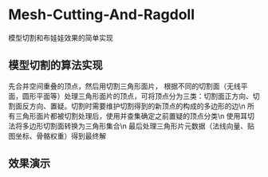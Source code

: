 # Mesh-Cutting-And-Ragdoll
模型切割和布娃娃效果的简单实现

## 模型切割的算法实现
先合并空间重叠的顶点，然后用切割三角形面片，
根据不同的切割面（无线平面，圆形平面等）处理三角形面片的顶点，可将顶点分为三类：切割面正方向、切割面反方向、置疑。切割时需要维护切割得到的新顶点的构成的多边形的边\n
所有三角形面片都被切割处理后，使用并查集确定之前置疑的顶点分类\n
使用耳切法将多边形切割面转换为三角形集合\n
最后处理三角形片元数据（法线向量、贴图坐标、骨骼权重）得到最终解

## 效果演示


